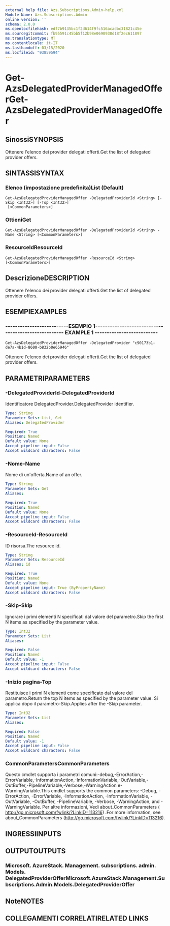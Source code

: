 ```yaml
---
external help file: Azs.Subscriptions.Admin-help.xml
Module Name: Azs.Subscriptions.Admin
online version: ''
schema: 2.0.0
ms.openlocfilehash: edf7b9135bc1f2d614f9fc516acadbc31821c45e
ms.sourcegitcommit: fb95591c45bb5f12b98e0690938d18f2ec611897
ms.translationtype: MT
ms.contentlocale: it-IT
ms.lasthandoff: 03/15/2020
ms.locfileid: "93859594"
---
```

# <span data-ttu-id="3349b-101">Get-AzsDelegatedProviderManagedOffer</span><span class="sxs-lookup"><span data-stu-id="3349b-101">Get-AzsDelegatedProviderManagedOffer</span></span>

## <span data-ttu-id="3349b-102">Sinossi</span><span class="sxs-lookup"><span data-stu-id="3349b-102">SYNOPSIS</span></span>
<span data-ttu-id="3349b-103">Ottenere l'elenco dei provider delegati offerti.</span><span class="sxs-lookup"><span data-stu-id="3349b-103">Get the list of delegated provider offers.</span></span>

## <span data-ttu-id="3349b-104">SINTASSI</span><span class="sxs-lookup"><span data-stu-id="3349b-104">SYNTAX</span></span>

### <span data-ttu-id="3349b-105">Elenco (impostazione predefinita)</span><span class="sxs-lookup"><span data-stu-id="3349b-105">List (Default)</span></span>
```
Get-AzsDelegatedProviderManagedOffer -DelegatedProviderId <String> [-Skip <Int32>] [-Top <Int32>]
 [<CommonParameters>]
```

### <span data-ttu-id="3349b-106">Ottieni</span><span class="sxs-lookup"><span data-stu-id="3349b-106">Get</span></span>
```
Get-AzsDelegatedProviderManagedOffer -DelegatedProviderId <String> -Name <String> [<CommonParameters>]
```

### <span data-ttu-id="3349b-107">ResourceId</span><span class="sxs-lookup"><span data-stu-id="3349b-107">ResourceId</span></span>
```
Get-AzsDelegatedProviderManagedOffer -ResourceId <String> [<CommonParameters>]
```

## <span data-ttu-id="3349b-108">Descrizione</span><span class="sxs-lookup"><span data-stu-id="3349b-108">DESCRIPTION</span></span>
<span data-ttu-id="3349b-109">Ottenere l'elenco dei provider delegati offerti.</span><span class="sxs-lookup"><span data-stu-id="3349b-109">Get the list of delegated provider offers.</span></span>

## <span data-ttu-id="3349b-110">ESEMPI</span><span class="sxs-lookup"><span data-stu-id="3349b-110">EXAMPLES</span></span>

### <span data-ttu-id="3349b-111">--------------------------ESEMPIO 1--------------------------</span><span class="sxs-lookup"><span data-stu-id="3349b-111">-------------------------- EXAMPLE 1 --------------------------</span></span>
```
Get-AzsDelegatedProviderManagedOffer -DelegatedProvider "c90173b1-de7a-4b1d-8600-b832b0e65946"
```

<span data-ttu-id="3349b-112">Ottenere l'elenco dei provider delegati offerti.</span><span class="sxs-lookup"><span data-stu-id="3349b-112">Get the list of delegated provider offers.</span></span>

## <span data-ttu-id="3349b-113">PARAMETRI</span><span class="sxs-lookup"><span data-stu-id="3349b-113">PARAMETERS</span></span>

### <span data-ttu-id="3349b-114">-DelegatedProviderId</span><span class="sxs-lookup"><span data-stu-id="3349b-114">-DelegatedProviderId</span></span>
<span data-ttu-id="3349b-115">Identificatore DelegatedProvider.</span><span class="sxs-lookup"><span data-stu-id="3349b-115">DelegatedProvider identifier.</span></span>

```yaml
Type: String
Parameter Sets: List, Get
Aliases: DelegatedProvider

Required: True
Position: Named
Default value: None
Accept pipeline input: False
Accept wildcard characters: False
```

### <span data-ttu-id="3349b-116">-Nome</span><span class="sxs-lookup"><span data-stu-id="3349b-116">-Name</span></span>
<span data-ttu-id="3349b-117">Nome di un'offerta.</span><span class="sxs-lookup"><span data-stu-id="3349b-117">Name of an offer.</span></span>

```yaml
Type: String
Parameter Sets: Get
Aliases: 

Required: True
Position: Named
Default value: None
Accept pipeline input: False
Accept wildcard characters: False
```

### <span data-ttu-id="3349b-118">-ResourceId</span><span class="sxs-lookup"><span data-stu-id="3349b-118">-ResourceId</span></span>
<span data-ttu-id="3349b-119">ID risorsa.</span><span class="sxs-lookup"><span data-stu-id="3349b-119">The resource id.</span></span>

```yaml
Type: String
Parameter Sets: ResourceId
Aliases: id

Required: True
Position: Named
Default value: None
Accept pipeline input: True (ByPropertyName)
Accept wildcard characters: False
```

### <span data-ttu-id="3349b-120">-Skip</span><span class="sxs-lookup"><span data-stu-id="3349b-120">-Skip</span></span>
<span data-ttu-id="3349b-121">Ignorare i primi elementi N specificati dal valore del parametro.</span><span class="sxs-lookup"><span data-stu-id="3349b-121">Skip the first N items as specified by the parameter value.</span></span>

```yaml
Type: Int32
Parameter Sets: List
Aliases: 

Required: False
Position: Named
Default value: -1
Accept pipeline input: False
Accept wildcard characters: False
```

### <span data-ttu-id="3349b-122">-Inizio pagina</span><span class="sxs-lookup"><span data-stu-id="3349b-122">-Top</span></span>
<span data-ttu-id="3349b-123">Restituisce i primi N elementi come specificato dal valore del parametro.</span><span class="sxs-lookup"><span data-stu-id="3349b-123">Return the top N items as specified by the parameter value.</span></span>
<span data-ttu-id="3349b-124">Si applica dopo il parametro-Skip.</span><span class="sxs-lookup"><span data-stu-id="3349b-124">Applies after the -Skip parameter.</span></span>

```yaml
Type: Int32
Parameter Sets: List
Aliases: 

Required: False
Position: Named
Default value: -1
Accept pipeline input: False
Accept wildcard characters: False
```

### <span data-ttu-id="3349b-125">CommonParameters</span><span class="sxs-lookup"><span data-stu-id="3349b-125">CommonParameters</span></span>
<span data-ttu-id="3349b-126">Questo cmdlet supporta i parametri comuni:-debug,-ErrorAction,-ErrorVariable,-InformationAction,-InformationVariable,-OutVariable,-OutBuffer,-PipelineVariable,-Verbose,-WarningAction e-WarningVariable.</span><span class="sxs-lookup"><span data-stu-id="3349b-126">This cmdlet supports the common parameters: -Debug, -ErrorAction, -ErrorVariable, -InformationAction, -InformationVariable, -OutVariable, -OutBuffer, -PipelineVariable, -Verbose, -WarningAction, and -WarningVariable.</span></span> <span data-ttu-id="3349b-127">Per altre informazioni, Vedi about_CommonParameters ( http://go.microsoft.com/fwlink/?LinkID=113216) .</span><span class="sxs-lookup"><span data-stu-id="3349b-127">For more information, see about_CommonParameters (http://go.microsoft.com/fwlink/?LinkID=113216).</span></span>

## <span data-ttu-id="3349b-128">INGRESSI</span><span class="sxs-lookup"><span data-stu-id="3349b-128">INPUTS</span></span>

## <span data-ttu-id="3349b-129">OUTPUT</span><span class="sxs-lookup"><span data-stu-id="3349b-129">OUTPUTS</span></span>

### <span data-ttu-id="3349b-130">Microsoft. AzureStack. Management. subscriptions. admin. Models. DelegatedProviderOffer</span><span class="sxs-lookup"><span data-stu-id="3349b-130">Microsoft.AzureStack.Management.Subscriptions.Admin.Models.DelegatedProviderOffer</span></span>

## <span data-ttu-id="3349b-131">Note</span><span class="sxs-lookup"><span data-stu-id="3349b-131">NOTES</span></span>

## <span data-ttu-id="3349b-132">COLLEGAMENTI CORRELATI</span><span class="sxs-lookup"><span data-stu-id="3349b-132">RELATED LINKS</span></span>

